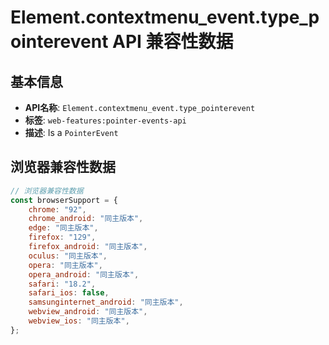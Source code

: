 # Element.contextmenu_event.type_pointerevent API 兼容性数据

## 基本信息

- **API名称**: `Element.contextmenu_event.type_pointerevent`
- **标签**: `web-features:pointer-events-api`
- **描述**: Is a `PointerEvent`

## 浏览器兼容性数据

```javascript
// 浏览器兼容性数据
const browserSupport = {
    chrome: "92",
    chrome_android: "同主版本",
    edge: "同主版本",
    firefox: "129",
    firefox_android: "同主版本",
    oculus: "同主版本",
    opera: "同主版本",
    opera_android: "同主版本",
    safari: "18.2",
    safari_ios: false,
    samsunginternet_android: "同主版本",
    webview_android: "同主版本",
    webview_ios: "同主版本",
};

```

